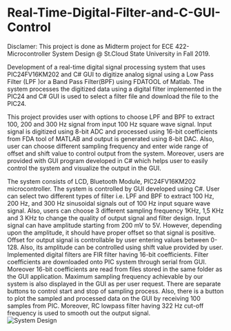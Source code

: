 # Real-Time-Digital-Filter-and-C-GUI-Control
Disclamer: This project is done as Midterm project for ECE 422- Microcontroller System Design @ St.Cloud State University in Fall 2019.

Development of a real-time digital signal processing system that uses PIC24FV16KM202 and C# GUI to digitize analog signal using a Low Pass Filter
(LPF )or a Band Pass Filter(BPF) using FDATOOL of Matlab. The system processes the digitized data using a digital filter implemented in the
PIC24 and C# GUI is used to select a filter file and download the file to the PIC24.

This project provides user with options to choose LPF and BPF to extract 100, 200 and 300 Hz signal from input 100 Hz square wave signal. 
Input signal is digitized using 8-bit ADC and processed using 16-bit coefficients from FDA tool of MATLAB and output is generated using 
8-bit DAC. Also, user can choose different sampling frequency and enter wide range of offset and shift value to control output from the 
system. Moreover, users are provided with GUI program developed in C# which helps user to easily control the system and visualize the 
output in the GUI. 

The system consists of LCD, Bluetooth Module, PIC24FV16KM202 microcontroller. The system is controlled by GUI developed using C#.
User can select two different types of filter i.e. LPF and BPF to extract 100 Hz, 200 Hz, and 300 Hz sinusoidal signals out of 100 Hz 
input square wave signal. Also, users can choose 3 different sampling frequency 1KHz, 1,5 KHz and 3 KHz to change the quality of output
signal and filter design. Input signal can have amplitude starting from 200 mV to 5V. However, depending upon the amplitude, it should 
have proper offset so that signal is positive. Offset for output signal is controllable by user entering values between 0-128. 
Also, its amplitude can be controlled using shift value provided by user. Implemented digital filters are FIR filter having 16-bit
coefficients. Filter coefficients are downloaded onto PIC system through serial from GUI. Moreover 16-bit coefficients are read from
files stored in the same folder as the GUI application. Maximum sampling frequency achievable by our system is also displayed in the 
GUI as per user request. There are separate buttons to control start and stop of sampling process. Also, there is a button to plot the
sampled and processed data on the GUI by receiving 100 samples from PIC. Moreover, RC lowpass filter having 322 Hz cut-off frequency is 
used to smooth out the output signal.   
![System Design](http://url/to/img.png)

